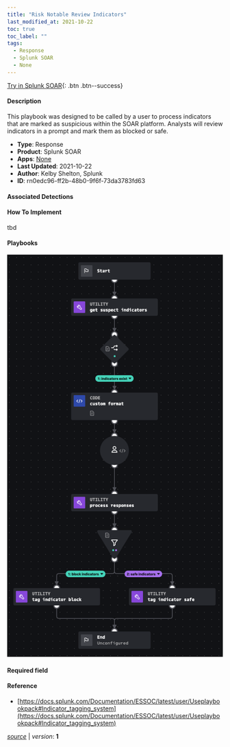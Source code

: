 ```yaml
---
title: "Risk Notable Review Indicators"
last_modified_at: 2021-10-22
toc: true
toc_label: ""
tags:
  - Response
  - Splunk SOAR
  - None
---
```


[Try in Splunk SOAR](https://www.splunk.com/en_us/software/splunk-security-orchestration-and-automation.html){: .btn .btn--success}

#### Description

This playbook was designed to be called by a user to process indicators that are marked as suspicious within the SOAR platform. Analysts will review indicators in a prompt and mark them as blocked or safe.

- **Type**: Response
- **Product**: Splunk SOAR
- **Apps**: [None](https://splunkbase.splunk.com/apps/#/search/None/product/soar)
- **Last Updated**: 2021-10-22
- **Author**: Kelby Shelton, Splunk
- **ID**: rn0edc96-ff2b-48b0-9f6f-73da3783fd63

#### Associated Detections


#### How To Implement
tbd

#### Playbooks
![](https://raw.githubusercontent.com/splunk/security_content/develop/playbooks/risk_notable_review_indicators.png)

#### Required field


#### Reference

* [https://docs.splunk.com/Documentation/ESSOC/latest/user/Useplaybookpack#Indicator_tagging_system](https://docs.splunk.com/Documentation/ESSOC/latest/user/Useplaybookpack#Indicator_tagging_system)




[*source*](https://github.com/splunk/security_content/tree/develop/playbooks/risk_notable_review_indicators.yml) \| *version*: **1**